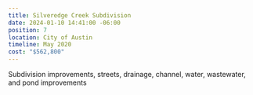 ```yaml
---
title: Silveredge Creek Subdivision
date: 2024-01-10 14:41:00 -06:00
position: 7
location: City of Austin
timeline: May 2020
cost: "$562,800"
---
```


Subdivision improvements, streets, drainage, channel, water, wastewater, and pond improvements